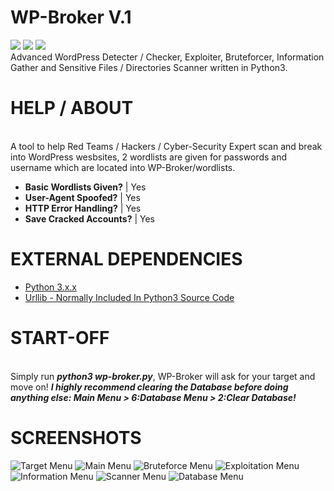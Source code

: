 # WP-Broker V.1
<img src="https://img.shields.io/badge/Python-3.X.X-critical.svg"> <img src="https://img.shields.io/badge/OS-Win%20%2F%20Unix%20%2F%20OSX-success.svg"> <img src="https://img.shields.io/badge/Version-1.0%20--%20First%20Version-yellow.svg"><br>
Advanced WordPress Detecter / Checker, Exploiter, Bruteforcer, Information Gather and Sensitive Files / Directories Scanner written in Python3.</br>

# HELP / ABOUT
<br>A tool to help Red Teams / Hackers / Cyber-Security Expert scan and break into WordPress wesbsites,
2 wordlists are given for passwords and username which are located into WP-Broker/wordlists.</br>
- <b>Basic Wordlists Given?</b> | Yes
- <b>User-Agent Spoofed?</b> | Yes
- <b>HTTP Error Handling?</b> | Yes
- <b>Save Cracked Accounts?</b> | Yes

# EXTERNAL DEPENDENCIES
- [Python 3.x.x](https://www.python.org/downloads/)<br>
- [Urllib - Normally Included In Python3 Source Code](https://docs.python.org/3/library/urllib.html)<br>

# START-OFF
<br>Simply run ***python3 wp-broker.py***, WP-Broker will ask for your target and move on!
***I highly recommend clearing the Database before doing anything else:
Main Menu > 6:Database Menu > 2:Clear Database!***</br>

# SCREENSHOTS
![Target Menu](https://i.imgur.com/OnyXr0H.png)
![Main Menu](https://i.imgur.com/2DAQDpi.png)
![Bruteforce Menu](https://i.imgur.com/QKcGQx1.png)
![Exploitation Menu](https://i.imgur.com/IuWWqD0.png)
![Information Menu](https://i.imgur.com/rvOegir.png)
![Scanner Menu](https://i.imgur.com/MaH2dnd.png)
![Database Menu](https://i.imgur.com/oKtJKD4.png)
